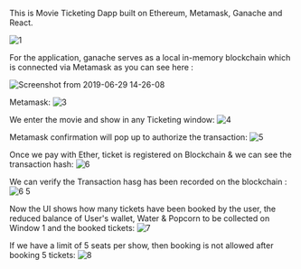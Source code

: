 This is Movie Ticketing Dapp built on Ethereum, Metamask, Ganache and React.

![1](https://user-images.githubusercontent.com/5019222/60381944-79ff3700-9a79-11e9-99e2-e2ceb652876f.png)

For the application, ganache serves as a local in-memory blockchain which is connected via Metamask as you can see here :

![Screenshot from 2019-06-29 14-26-08](https://user-images.githubusercontent.com/5019222/60381972-e9752680-9a79-11e9-9d37-b6ce3abebe83.png)

Metamask:
![3](https://user-images.githubusercontent.com/5019222/60381984-132e4d80-9a7a-11e9-99eb-c473de8eab5f.png)

We enter the movie and show in any Ticketing window:
![4](https://user-images.githubusercontent.com/5019222/60382005-67d1c880-9a7a-11e9-8d2b-c16a94a9a5a0.png)

Metamask confirmation will pop up to authorize the transaction:
![5](https://user-images.githubusercontent.com/5019222/60382032-c5feab80-9a7a-11e9-8d05-9029ab31c434.png)

Once we pay with Ether, ticket is registered on Blockchain & we can see the transaction hash:
![6](https://user-images.githubusercontent.com/5019222/60382042-fb0afe00-9a7a-11e9-825f-7af9791b1f56.png)

We can verify the Transaction hasg has been recorded on the blockchain :
![6 5](https://user-images.githubusercontent.com/5019222/60382057-360d3180-9a7b-11e9-84e9-bf9ca22f711d.png)

Now the UI shows how many tickets have been booked by the user, the reduced balance of User's wallet, Water & Popcorn to be collected on Window 1 and the booked tickets:
![7](https://user-images.githubusercontent.com/5019222/60382064-74a2ec00-9a7b-11e9-9733-a95bf9da1ddb.png)
 
 If we have a limit of 5 seats per show, then booking is not allowed after booking 5 tickets:
 ![8](https://user-images.githubusercontent.com/5019222/60382080-bf246880-9a7b-11e9-99d2-e4bef5cd471a.png)
